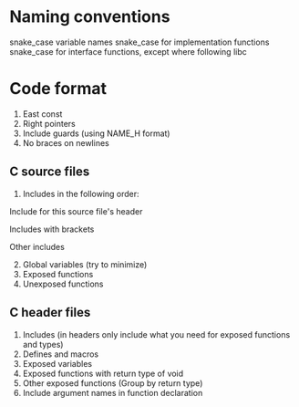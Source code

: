 # Naming conventions
snake_case variable names
snake_case for implementation functions
snake_case for interface functions, except where following libc

# Code format
1. East const
2. Right pointers
3. Include guards (using NAME_H format)
4. No braces on newlines

## C source files
1. Includes in the following order:

Include for this source file's header

Includes with brackets

Other includes

2. Global variables (try to minimize)
3. Exposed functions
4. Unexposed functions

## C header files
1. Includes (in headers only include what you need for exposed functions and types)
2. Defines and macros
3. Exposed variables
4. Exposed functions with return type of void
5. Other exposed functions (Group by return type)
6. Include argument names in function declaration
